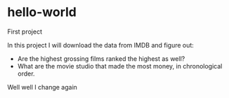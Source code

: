 # hello-world
First project

In this project I will download the data from IMDB and figure out:
- Are the highest grossing films ranked the highest as well?
- What are the movie studio that made the most money, in chronological order. 

Well well I change again